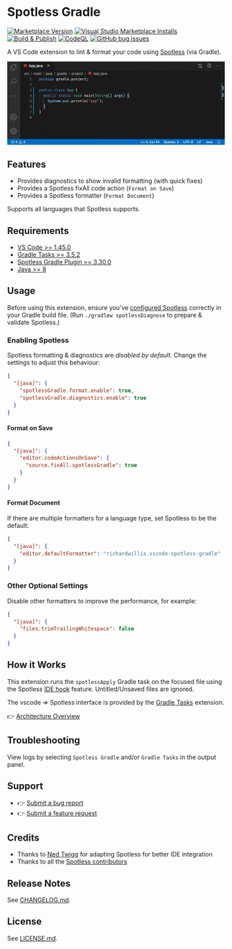 # Spotless Gradle

[![Marketplace Version](https://vsmarketplacebadge.apphb.com/version-short/richardwillis.vscode-spotless-gradle.svg)](https://marketplace.visualstudio.com/items?itemName=richardwillis.vscode-spotless-gradle)
[![Visual Studio Marketplace Installs](https://img.shields.io/visual-studio-marketplace/i/richardwillis.vscode-spotless-gradle)](https://marketplace.visualstudio.com/items?itemName=richardwillis.vscode-spotless-gradle)
[![Build & Publish](https://github.com/badsyntax/vscode-spotless-gradle/workflows/Build%20&%20Publish/badge.svg)](https://github.com/badsyntax/vscode-spotless-gradle/actions?query=workflow%3A"Build+%26+Publish")
[![CodeQL](https://github.com/badsyntax/vscode-spotless-gradle/workflows/CodeQL/badge.svg)](https://github.com/badsyntax/vscode-spotless-gradle/actions?query=workflow%3ACodeQL)
[![GitHub bug issues](https://img.shields.io/github/issues/badsyntax/vscode-spotless-gradle/bug?label=bug%20reports)](https://github.com/badsyntax/vscode-spotless-gradle/issues?q=is%3Aissue+is%3Aopen+label%3Abug)

A VS Code extension to lint & format your code using [Spotless](https://github.com/diffplug/spotless) (via Gradle).

<img src="./images/spotless-gradle-screencast.gif" width="800" alt="Spotless Gradle Screencast" />

## Features

- Provides diagnostics to show invalid formatting (with quick fixes)
- Provides a Spotless fixAll code action (`Format on Save`)
- Provides a Spotless formatter (`Format Document`)

Supports all languages that Spotless supports.

## Requirements

- [VS Code >= 1.45.0](https://code.visualstudio.com/download)
- [Gradle Tasks >= 3.5.2](https://marketplace.visualstudio.com/items?itemName=richardwillis.vscode-gradle)
- [Spotless Gradle Plugin >= 3.30.0](https://github.com/diffplug/spotless/tree/master/plugin-gradle)
- [Java >= 8](https://adoptopenjdk.net/)

## Usage

Before using this extension, ensure you've [configured Spotless](https://github.com/diffplug/spotless/tree/master/plugin-gradle) correctly in your Gradle build file. (Run `./gradlew spotlessDiagnose` to prepare & validate Spotless.)

### Enabling Spotless

Spotless formatting & diagnostics are _disabled by default_. Change the settings to adjust this behaviour:

```json
{
  "[java]": {
    "spotlessGradle.format.enable": true,
    "spotlessGradle.diagnostics.enable": true
  }
}
```

#### Format on Save

```json
{
  "[java]": {
    "editor.codeActionsOnSave": {
      "source.fixAll.spotlessGradle": true
    }
  }
}
```

#### Format Document

If there are multiple formatters for a language type, set Spotless to be the default:

```json
{
  "[java]": {
    "editor.defaultFormatter": "richardwillis.vscode-spotless-gradle"
  }
}
```

### Other Optional Settings

Disable other formatters to improve the performance, for example:

```json
{
  "[java]": {
    "files.trimTrailingWhitespace": false
  }
}
```

## How it Works

This extension runs the `spotlessApply` Gradle task on the focused file using the Spotless [IDE hook](https://github.com/diffplug/spotless/blob/main/plugin-gradle/IDE_HOOK.md) feature. Untitled/Unsaved files are ignored.

The vscode => Spotless interface is provided by the [Gradle Tasks](https://marketplace.visualstudio.com/items?itemName=richardwillis.vscode-gradle) extension.

👉 [Architecture Overview](./ARCHITECTURE.md)

## Troubleshooting

View logs by selecting `Spotless Gradle` and/or `Gradle Tasks` in the output panel.

## Support

- 👉 [Submit a bug report](https://github.com/badsyntax/vscode-spotless-gradle/issues/new?assignees=badsyntax&labels=bug&template=bug_report.md&title=)
- 👉 [Submit a feature request](https://github.com/badsyntax/vscode-spotless-gradle/issues/new?assignees=badsyntax&labels=enhancement&template=feature_request.md&title=)

## Credits

- Thanks to [Ned Twigg](https://github.com/nedtwigg) for adapting Spotless for better IDE integration
- Thanks to all the [Spotless contributors](https://github.com/diffplug/spotless#acknowledgements)

## Release Notes

See [CHANGELOG.md](./CHANGELOG.md).

## License

See [LICENSE.md](./LICENSE.md).
